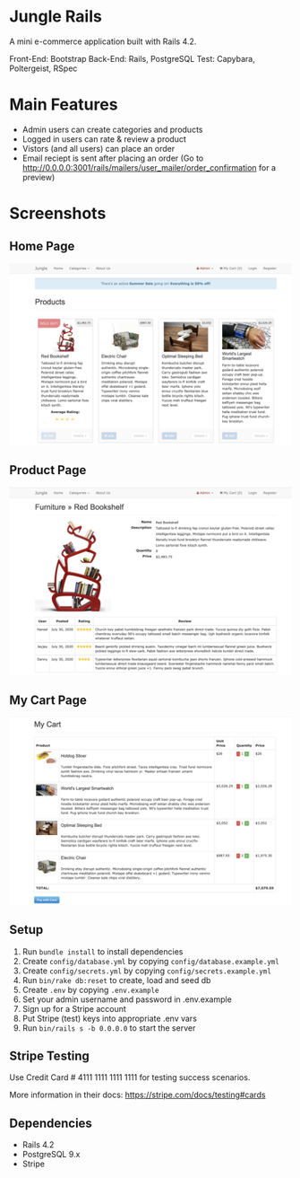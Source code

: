 # Jungle Rails

A mini e-commerce application built with Rails 4.2.

Front-End: Bootstrap
Back-End: Rails, PostgreSQL
Test: Capybara, Poltergeist, RSpec

# Main Features

- Admin users can create categories and products
- Logged in users can rate & review a product
- Vistors (and all users) can place an order
- Email reciept is sent after placing an order (Go to http://0.0.0.0:3001/rails/mailers/user_mailer/order_confirmation for a preview)

# Screenshots

## Home Page

![Screenshot of Home Page](docs/home-page.png)

## Product Page

![Screenshot of Product Page](docs/product-details.png)

## My Cart Page

![Screenshot of Cart](docs/my-cart-page.png)

## Setup

1. Run `bundle install` to install dependencies
2. Create `config/database.yml` by copying `config/database.example.yml`
3. Create `config/secrets.yml` by copying `config/secrets.example.yml`
4. Run `bin/rake db:reset` to create, load and seed db
5. Create `.env` by copying `.env.example`
6. Set your admin username and password in .env.example
6. Sign up for a Stripe account
7. Put Stripe (test) keys into appropriate .env vars
8. Run `bin/rails s -b 0.0.0.0` to start the server

## Stripe Testing

Use Credit Card # 4111 1111 1111 1111 for testing success scenarios.

More information in their docs: <https://stripe.com/docs/testing#cards>

## Dependencies

* Rails 4.2
* PostgreSQL 9.x
* Stripe
